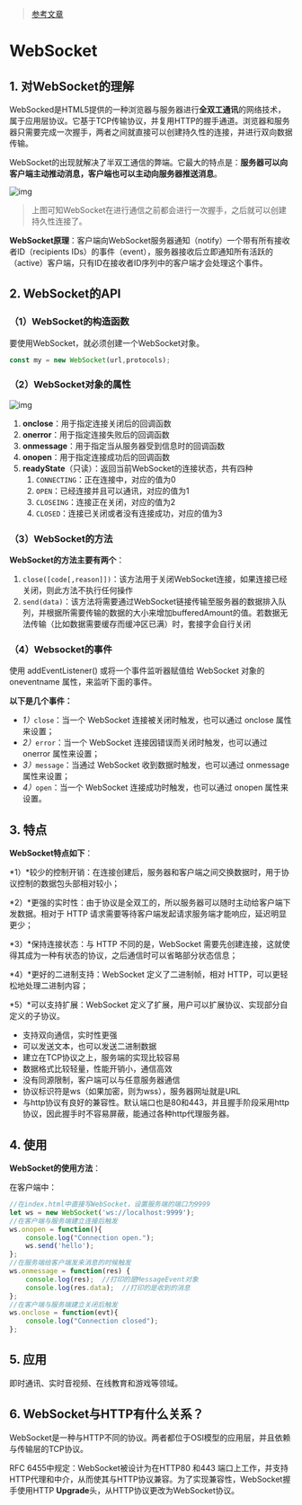 > [参考文章](https://cloud.tencent.com/developer/article/1887095)

# WebSocket

## 1. 对WebSocket的理解

WebSocked是HTML5提供的一种浏览器与服务器进行**全双工通讯**的网络技术，属于应用层协议。它基于TCP传输协议，并复用HTTP的握手通道。浏览器和服务器只需要完成一次握手，两者之间就直接可以创建持久性的连接，并进行双向数据传输。

WebSocket的出现就解决了半双工通信的弊端。它最大的特点是：**服务器可以向客户端主动推动消息，客户端也可以主动向服务器推送消息**。

![img](https://s2.loli.net/2022/05/14/AgdjN4nfoklI3Rr.png)

> 上图可知WebSocket在进行通信之前都会进行一次握手，之后就可以创建持久性连接了。

 **WebSocket原理**：客户端向WebSocket服务器通知（notify）一个带有所有接收者ID（recipients IDs）的事件（event），服务器接收后立即通知所有活跃的（active）客户端，只有ID在接收者ID序列中的客户端才会处理这个事件。

## 2. WebSocket的API

### （1）WebSocket的构造函数

要使用WebSocket，就必须创建一个WebSocket对象。

```javascript
const my = new WebSocket(url,protocols);
```

### （2）WebSocket对象的属性

![img](https://ask.qcloudimg.com/http-save/1037212/1a5b28ece499ec52b4d6de02742b9084.png?imageView2/2/w/1620)

1. **onclose**：用于指定连接关闭后的回调函数
2. **onerror**：用于指定连接失败后的回调函数
3. **onmessage**：用于指定当从服务器受到信息时的回调函数
4. **onopen**：用于指定连接成功后的回调函数
5. **readyState**（只读）：返回当前WebSocket的连接状态，共有四种
   1. `CONNECTING`：正在连接中，对应的值为0
   2. `OPEN`：已经连接并且可以通讯，对应的值为1
   3. `CLOSEING`：连接正在关闭，对应的值为2
   4. `CLOSED`：连接已关闭或者没有连接成功，对应的值为3

### （3）WebSocket的方法

**WebSocket的方法主要有两个**：

1. `close([code[,reason]])`：该方法用于关闭WebSocket连接，如果连接已经关闭，则此方法不执行任何操作
2. `send(data)`：该方法将需要通过WebSocket链接传输至服务器的数据排入队列，并根据所需要传输的数据的大小来增加bufferedAmount的值。若数据无法传输（比如数据需要缓存而缓冲区已满）时，套接字会自行关闭

### （4）Websocket的事件

使用 addEventListener() 或将一个事件监听器赋值给 WebSocket 对象的 oneventname 属性，来监听下面的事件。

**以下是几个事件：**

- *1）*`close`：当一个 WebSocket 连接被关闭时触发，也可以通过 onclose 属性来设置；
- *2）*`error`：当一个 WebSocket 连接因错误而关闭时触发，也可以通过 onerror 属性来设置；
- *3）*`message`：当通过 WebSocket 收到数据时触发，也可以通过 onmessage 属性来设置；
- *4）*`open`：当一个 WebSocket 连接成功时触发，也可以通过 onopen 属性来设置。

## 3. 特点

**WebSocket特点如下**：

*1）*较少的控制开销：在连接创建后，服务器和客户端之间交换数据时，用于协议控制的数据包头部相对较小；

*2）*更强的实时性：由于协议是全双工的，所以服务器可以随时主动给客户端下发数据。相对于 HTTP 请求需要等待客户端发起请求服务端才能响应，延迟明显更少；

*3）*保持连接状态：与 HTTP 不同的是，WebSocket 需要先创建连接，这就使得其成为一种有状态的协议，之后通信时可以省略部分状态信息；

*4）*更好的二进制支持：WebSocket 定义了二进制帧，相对 HTTP，可以更轻松地处理二进制内容；

*5）*可以支持扩展：WebSocket 定义了扩展，用户可以扩展协议、实现部分自定义的子协议。

- 支持双向通信，实时性更强
- 可以发送文本，也可以发送二进制数据
- 建立在TCP协议之上，服务端的实现比较容易
- 数据格式比较轻量，性能开销小，通信高效
- 没有同源限制，客户端可以与任意服务器通信
- 协议标识符是ws（如果加密，则为wss），服务器网址就是URL
- 与http协议有良好的兼容性。默认端口也是80和443，并且握手阶段采用http协议，因此握手时不容易屏蔽，能通过各种http代理服务器。

## 4. 使用

**WebSocket的使用方法**：

在客户端中：

```javascript
//在index.html中直接写WebSocket，设置服务端的端口为9999
let ws = new WebSocket('ws://localhost:9999');
//在客户端与服务端建立连接后触发
ws.onopen = function(){
    console.log("Connection open.");
    ws.send('hello');
};
//在服务端给客户端发来消息的时候触发
ws.onmessage = function(res) {
    console.log(res);  //打印的是MessageEvent对象
    console.log(res.data);  //打印的是收到的消息
};
//在客户端与服务端建立关闭后触发
ws.onclose = function(evt){
    console.log("Connection closed");
};
```

## 5. 应用

即时通讯、实时音视频、在线教育和游戏等领域。

## 6. WebSocket与HTTP有什么关系？

WebSocket是一种与HTTP不同的协议。两者都位于OSI模型的应用层，并且依赖与传输层的TCP协议。

RFC 6455中规定：WebSocket被设计为在HTTP80 和443 端口上工作，并支持HTTP代理和中介，从而使其与HTTP协议兼容。为了实现兼容性，WebSocket握手使用HTTP **Upgrade**头，从HTTP协议更改为WebSocket协议。